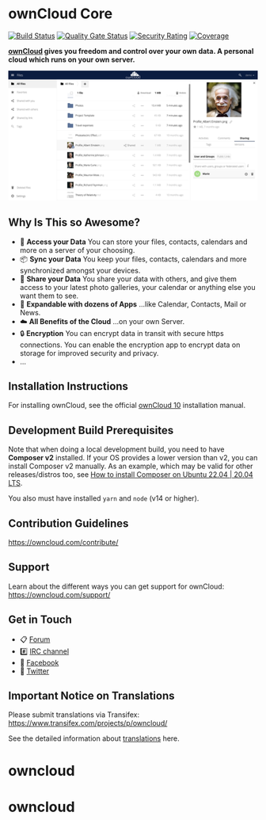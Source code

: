 # ownCloud Core

[![Build Status](https://drone.owncloud.com/api/badges/owncloud/core/status.svg?branch=master)](https://drone.owncloud.com/owncloud/core)
[![Quality Gate Status](https://sonarcloud.io/api/project_badges/measure?project=owncloud_core&metric=alert_status)](https://sonarcloud.io/dashboard?id=owncloud_core)
[![Security Rating](https://sonarcloud.io/api/project_badges/measure?project=owncloud_core&metric=security_rating)](https://sonarcloud.io/dashboard?id=owncloud_core)
[![Coverage](https://sonarcloud.io/api/project_badges/measure?project=owncloud_core&metric=coverage)](https://sonarcloud.io/dashboard?id=owncloud_core)

**[ownCloud](http://ownCloud.com) gives you freedom and control over your own data.
A personal cloud which runs on your own server.**

![](https://github.com/owncloud/screenshots/blob/master/files/sidebar_1.png)

## Why Is This so Awesome?
* :file_folder: **Access your Data** You can store your files, contacts, calendars and more on a server of your choosing.
* :package: **Sync your Data** You keep your files, contacts, calendars and more synchronized amongst your devices.
* :arrows_counterclockwise: **Share your Data** You share your data with others, and give them access to your latest photo galleries, your calendar or anything else you want them to see.
* :rocket: **Expandable with dozens of Apps** ...like Calendar, Contacts, Mail or News.
* :cloud: **All Benefits of the Cloud** ...on your own Server.
* :lock: **Encryption** You can encrypt data in transit with secure https connections. You can enable the encryption app to encrypt data on storage for improved security and privacy.
* ...

## Installation Instructions
For installing ownCloud, see the official
[ownCloud 10](https://doc.owncloud.com/server/latest/admin_manual/installation/) installation manual.

## Development Build Prerequisites
Note that when doing a local development build, you need to have **Composer v2** installed. If your OS provides a lower version than v2, you can install Composer v2 manually. As an example, which may be valid for other releases/distros too, see [How to install Composer on Ubuntu 22.04 | 20.04 LTS](https://www.how2shout.com/linux/how-to-install-composer-on-ubuntu-22-04-20-04-lts/).

You also must have installed `yarn` and `node` (v14 or higher).

## Contribution Guidelines
https://owncloud.com/contribute/

## Support
Learn about the different ways you can get support for ownCloud: https://owncloud.com/support/

## Get in Touch
* :clipboard: [Forum](https://central.owncloud.org)
* :hash: [IRC channel](https://web.libera.chat/?channels=#owncloud)
* :busts_in_silhouette: [Facebook](https://facebook.com/ownclouders)
* :hatching_chick: [Twitter](https://twitter.com/ownCloud)

## Important Notice on Translations
Please submit translations via Transifex:
https://www.transifex.com/projects/p/owncloud/

See the detailed information about [translations](https://doc.owncloud.com/server/latest/developer_manual/core/translation.html) here.
# owncloud
# owncloud
